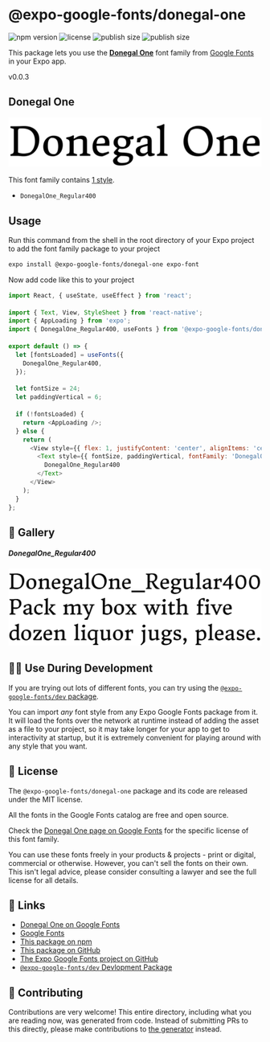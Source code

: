 # @expo-google-fonts/donegal-one

![npm version](https://flat.badgen.net/npm/v/@expo-google-fonts/donegal-one)
![license](https://flat.badgen.net/github/license/expo/google-fonts)
![publish size](https://flat.badgen.net/packagephobia/install/@expo-google-fonts/donegal-one)
![publish size](https://flat.badgen.net/packagephobia/publish/@expo-google-fonts/donegal-one)

This package lets you use the [**Donegal One**](https://fonts.google.com/specimen/Donegal+One) font family from [Google Fonts](https://fonts.google.com/) in your Expo app.

v0.0.3

## Donegal One

![Donegal One](./font-family.png)

This font family contains [1 style](#-gallery).

- `DonegalOne_Regular400`

## Usage

Run this command from the shell in the root directory of your Expo project to add the font family package to your project
```sh
expo install @expo-google-fonts/donegal-one expo-font
```

Now add code like this to your project
```js
import React, { useState, useEffect } from 'react';

import { Text, View, StyleSheet } from 'react-native';
import { AppLoading } from 'expo';
import { DonegalOne_Regular400, useFonts } from '@expo-google-fonts/donegal-one';

export default () => {
  let [fontsLoaded] = useFonts({
    DonegalOne_Regular400,
  });

  let fontSize = 24;
  let paddingVertical = 6;

  if (!fontsLoaded) {
    return <AppLoading />;
  } else {
    return (
      <View style={{ flex: 1, justifyContent: 'center', alignItems: 'center' }}>
        <Text style={{ fontSize, paddingVertical, fontFamily: 'DonegalOne_Regular400' }}>
          DonegalOne_Regular400
        </Text>
      </View>
    );
  }
};

```

## 🔡 Gallery

##### DonegalOne_Regular400
![DonegalOne_Regular400](./75cadf3ba9559e8ba497b68a3e7695d2c733b4ce2264119f7f181974902025ba.ttf.png)


## 👩‍💻 Use During Development

If you are trying out lots of different fonts, you can try using the [`@expo-google-fonts/dev` package](https://github.com/expo/google-fonts/tree/master/font-packages/dev#readme).

You can import *any* font style from any Expo Google Fonts package from it. It will load the fonts
over the network at runtime instead of adding the asset as a file to your project, so it may take longer
for your app to get to interactivity at startup, but it is extremely convenient
for playing around with any style that you want.

## 📖 License

The `@expo-google-fonts/donegal-one` package and its code are released under the MIT license.

All the fonts in the Google Fonts catalog are free and open source.

Check the [Donegal One page on Google Fonts](https://fonts.google.com/specimen/Donegal+One) for the specific license of this font family.

You can use these fonts freely in your products & projects - print or digital, commercial or otherwise. However, you can't sell the fonts on their own. This isn't legal advice, please consider consulting a lawyer and see the full license for all details.

## 🔗 Links

- [Donegal One on Google Fonts](https://fonts.google.com/specimen/Donegal+One)
- [Google Fonts](https://fonts.google.com/)
- [This package on npm](https://www.npmjs.com/package/@expo-google-fonts/donegal-one)
- [This package on GitHub](https://github.com/expo/google-fonts/tree/master/font-packages/donegal-one)
- [The Expo Google Fonts project on GitHub](https://github.com/expo/google-fonts)
- [`@expo-google-fonts/dev` Devlopment Package](https://github.com/expo/google-fonts/tree/master/font-packages/dev)


## 🤝 Contributing

Contributions are very welcome! This entire directory, including what you are reading now, was generated from code. Instead of submitting PRs to this directly, please make contributions to [the generator](https://github.com/expo/google-fonts/tree/master/packages/generator) instead.
